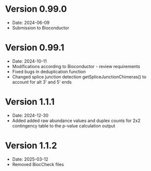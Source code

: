 # Version  0.99.0 
- Date: 2024-06-09
- Submission to Bioconductor

# Version  0.99.1
- Date: 2024-10-11
- Modifications according to Bioconductor - review requirements
- Fixed bugs in deduplication function
- Changed splice junction detection getSpliceJunctionChimeras() to account for 
alt 3' and 5' ends

# Version  1.1.1
- Date: 2024-12-30
- Added added raw abundance values and duplex counts for 2x2 contingency table to the p-value calculation output

# Version  1.1.2
- Date: 2025-03-12
- Removed BiocCheck files 